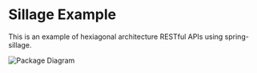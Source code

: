 # Sillage Example

This is an example of hexiagonal architecture RESTful APIs using spring-sillage.

![Package Diagram](https://i.gyazo.com/769f4303b38781a11fbe2afa7455677d.png)

